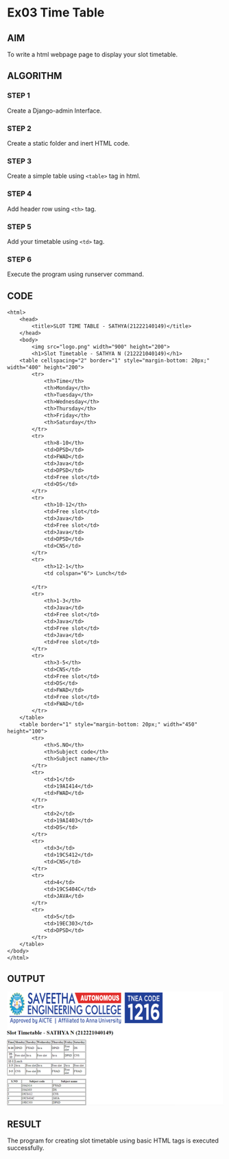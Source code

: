 # Ex03 Time Table

## AIM
To write a html webpage page to display your slot timetable.

## ALGORITHM
### STEP 1
Create a Django-admin Interface.

### STEP 2
Create a static folder and inert HTML code.

### STEP 3
Create a simple table using ```<table>``` tag in html.

### STEP 4
Add header row using ```<th>``` tag.

### STEP 5
Add your timetable using ```<td>``` tag.

### STEP 6
Execute the program using runserver command.

## CODE
```
<html>
    <head>
        <title>SLOT TIME TABLE - SATHYA(21222140149)</title>
    </head>
    <body>
        <img src="logo.png" width="900" height="200">
        <h1>Slot Timetable - SATHYA N (212221040149)</h1>
    <table cellspacing="2" border="1" style="margin-bottom: 20px;" width="400" height="200">
        <tr>
            <th>Time</th>
            <th>Monday</th>
            <th>Tuesday</th>
            <th>Wednesday</th>
            <th>Thursday</th>
            <th>Friday</th>
            <th>Saturday</th>
        </tr>
        <tr>
            <th>8-10</th>
            <td>DPSD</td>
            <td>FWAD</td>
            <td>Java</td>
            <td>DPSD</td>
            <td>Free slot</td>
            <td>DS</td>
        </tr>
        <tr>
            <th>10-12</th>
            <td>Free slot</td>
            <td>Java</td>
            <td>Free slot</td>
            <td>Java</td>
            <td>DPSD</td>
            <td>CNS</td>
        </tr>
        <tr>
            <th>12-1</th>
            <td colspan="6"> Lunch</td>
        
        </tr>
        <tr>
            <th>1-3</th>
            <td>Java</td>
            <td>Free slot</td>
            <td>Java</td>
            <td>Free slot</td>
            <td>Java</td>
            <td>Free slot</td>
        </tr>
        <tr>
            <th>3-5</th>
            <td>CNS</td>
            <td>Free slot</td>
            <td>DS</td>
            <td>FWAD</td>
            <td>Free slot</td>
            <td>FWAD</td>
        </tr>
    </table>
    <table border="1" style="margin-bottom: 20px;" width="450" height="100">
        <tr>
            <th>S.NO</th>
            <th>Subject code</th>
            <th>Subject name</th>
        </tr>
        <tr>
            <td>1</td>
            <td>19AI414</td>
            <td>FWAD</td>
        </tr>
        <tr>
            <td>2</td>
            <td>19AI403</td>
            <td>DS</td>
        </tr>
        <tr>
            <td>3</td>
            <td>19CS412</td>
            <td>CNS</td>
        </tr>
        <tr>
            <td>4</td>
            <td>19CS404C</td>
            <td>JAVA</td>
        </tr>
        <tr>
            <td>5</td>
            <td>19EC303</td>
            <td>DPSD</td>
        </tr>
    </table>
</body>
</html>
```

## OUTPUT

![Alt text](<Screenshot 2023-10-05 155117.png>)


## RESULT
The program for creating slot timetable using basic HTML tags is executed successfully.
